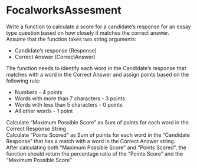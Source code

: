 # FocalworksAssesment

Write a function to calculate a score for a candidate’s response for an essay type question based on how
closely it matches the correct answer.  
Assume that the function takes two string arguments:    
* Candidate’s response (Response)
* Correct Answer (CorrectAnswer)  

The function needs to identify each word in the Candidate’s response that matches with a word in the Correct
Answer and assign points based on the following rule:  
* Numbers - 4 points  
* Words with more than 7 characters - 3 points  
* Words with less than 5 characters - 0 points  
* All other words - 1 point  
  
Calculate “Maximum Possible Score” as Sum of points for each word in the Correct Response String  
Calculate “Points Scored” as Sum of points for each word in the “Candidate Response” that has a match with
a word in the Correct Answer string.  
After calculating both “Maximum Possible Score” and “Points Scored”, the function should return the
percentage ratio of the “Points Score” and the “Maximum Possible Score”  
